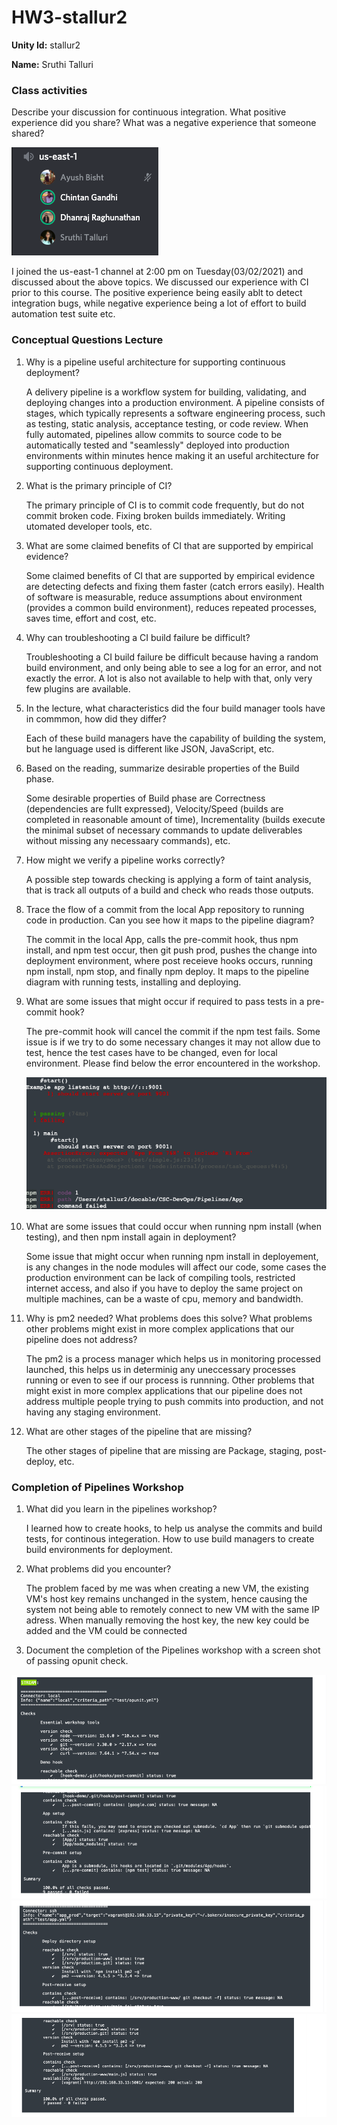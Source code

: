 # HW3-stallur2

**Unity Id:** stallur2

**Name:** Sruthi Talluri 

### Class activities

Describe your discussion for continuous integration. What positive experience did you share? What was a negative experience that someone shared?

<img src="resource_imgs/Discussion.png">

I joined the us-east-1 channel at 2:00 pm on Tuesday(03/02/2021) and discussed about the above topics. We discussed our experience with CI prior to this course. The positive experience being easily ablt to detect integration bugs, while negative experience being a lot of effort to build automation test suite etc. 

### Conceptual Questions Lecture

1. Why is a pipeline useful architecture for supporting continuous deployment?

    A delivery pipeline is a workflow system for building, validating, and deploying changes into a production environment.  A pipeline consists of stages, which typically represents a software engineering process, such as testing, static analysis, acceptance testing, or code review. When fully automated, pipelines allow commits to source code to be automatically tested and "seamlessly" deployed into production environments within minutes hence making it an useful architecture for supporting continuous deployment.

2. What is the primary principle of CI?
    
    The primary principle of CI is to commit code frequently, but do not commit broken code. Fixing broken builds immediately. Writing utomated developer tools, etc.  

3. What are some claimed benefits of CI that are supported by empirical evidence?

    Some claimed benefits of CI that are supported by empirical evidence are detecting defects and fixing them faster (catch errors easily). Health of software is measurable, reduce assumptions about environment (provides a common build environment), reduces repeated processes, saves time, effort and cost, etc. 

4. Why can troubleshooting a CI build failure be difficult?

   Troubleshooting a CI build failure be difficult because having a random build environment, and only being able to see a log for an error, and not exactly the error. A lot is also not available to help with that, only very few plugins are available. 

5. In the lecture, what characteristics did the four build manager tools have in commmon, how did they differ?

    Each of these build managers have the capability of building the system, but he language used is different like JSON, JavaScript, etc.

6. Based on the reading, summarize desirable properties of the Build phase.

    Some desirable properties of Build phase are Correctness (dependencies are fullt expressed), Velocity/Speed (builds are completed in reasonable amount of time), Incrementality (builds execute the minimal subset of necessary commands to update deliverables without missing any necessaary commands), etc.  

7. How might we verify a pipeline works correctly?

    A possible step towards checking is applying a form of taint analysis, that is track all outputs of a build and check who reads those outputs.

8. Trace the flow of a commit from the local App repository to running code in production. Can you see how it maps to the pipeline diagram?

    The commit in the local App, calls the pre-commit hook, thus npm install, and npm test occur, then git push prod, pushes the change into deployment environment, where post receieve hooks occurs, running npm install, npm stop, and finally npm deploy. It maps to the pipeline diagram with running tests, installing and deploying. 

9. What are some issues that might occur if required to pass tests in a pre-commit hook?

    The pre-commit hook will cancel the commit if the npm test fails. Some issue is if we try to do some necessary changes it may not allow due to test, hence the test cases have to be changed, even for local environment. Please find below the error encountered in the workshop. 

    <img src="resource_imgs/preCommit.png">

10. What are some issues that could occur when running npm install (when testing), and then npm install again in deployment?

    Some issue that might occur when running npm install in deployement, is any changes in the node modules will affect our code, some cases the production environment can be lack of compiling tools, restricted internet access, and also if you have to deploy the same project on multiple machines, can be a waste of cpu, memory and bandwidth.

11. Why is pm2 needed? What problems does this solve? What problems other problems might exist in more complex applications that our pipeline does not address?

    The pm2 is a process manager which helps us in monitoring processed launched, this helps us in determinig any uneccessary processes running or even to see if our process is runnning. Other problems that might exist in more complex applications that our pipeline does not address multiple people trying to push commits into production, and not having any staging environment. 

12. What are other stages of the pipeline that are missing?

    The other stages of pipeline that are missing are Package, staging, post-deploy, etc.


### Completion of Pipelines Workshop 

1. What did you learn in the pipelines workshop?

    I learned how to create hooks, to help us analyse the commits and build tests, for continous integeration. How to use build managers to create build environments for deployment. 

2. What problems did you encounter?

    The problem faced by me was when creating a new VM, the existing VM's host key remains unchanged in the system, hence causing the system not being able to remotely connect to new VM with the same IP adress. When manually removing the host key, the new key could be added and the VM could be connected


3. Document the completion of the Pipelines workshop with a screen shot of passing opunit check.

<img src="resource_imgs/check1.png">

<img src="resource_imgs/check2.png">

<img src="resource_imgs/check3.png">

<img src="resource_imgs/check4.png">